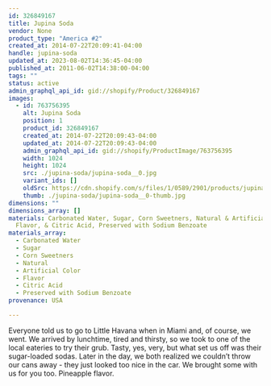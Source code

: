 ```yaml
---
id: 326849167
title: Jupina Soda
vendor: None
product_type: "America #2"
created_at: 2014-07-22T20:09:41-04:00
handle: jupina-soda
updated_at: 2023-08-02T14:36:45-04:00
published_at: 2011-06-02T14:38:00-04:00
tags: ""
status: active
admin_graphql_api_id: gid://shopify/Product/326849167
images:
  - id: 763756395
    alt: Jupina Soda
    position: 1
    product_id: 326849167
    created_at: 2014-07-22T20:09:43-04:00
    updated_at: 2014-07-22T20:09:43-04:00
    admin_graphql_api_id: gid://shopify/ProductImage/763756395
    width: 1024
    height: 1024
    src: ./jupina-soda/jupina-soda__0.jpg
    variant_ids: []
    oldSrc: https://cdn.shopify.com/s/files/1/0589/2901/products/jupina.jpeg?v=1406074183
    thumb: ./jupina-soda/jupina-soda__0-thumb.jpg
dimensions: ""
dimensions_array: []
materials: Carbonated Water, Sugar, Corn Sweetners, Natural & Artificial Color &
  Flavor, & Citric Acid, Preserved with Sodium Benzoate
materials_array:
  - Carbonated Water
  - Sugar
  - Corn Sweetners
  - Natural
  - Artificial Color
  - Flavor
  - Citric Acid
  - Preserved with Sodium Benzoate
provenance: USA

---
```


Everyone told us to go to Little Havana when in Miami and, of course, we went. We arrived by lunchtime, tired and thirsty, so we took to one of the local eateries to try their grub. Tasty, yes, very, but what set us off was their sugar-loaded sodas. Later in the day, we both realized we couldn’t throw our cans away - they just looked too nice in the car. We brought some with us for you too. Pineapple flavor.